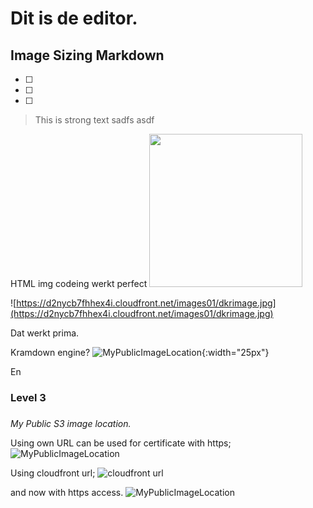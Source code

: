# Dit is de editor.

## Image Sizing Markdown

 - [ ] 
 - [ ] 
 - [ ] 

> This is strong text
> sadfs
> asdf


HTML img codeing werkt perfect
<img src="https://d2nycb7fhhex4i.cloudfront.net/images01/dkrimage.jpg" width=245> 

![https://d2nycb7fhhex4i.cloudfront.net/images01/dkrimage.jpg](https://d2nycb7fhhex4i.cloudfront.net/images01/dkrimage.jpg) 

Dat werkt prima.

Kramdown engine? ![MyPublicImageLocation](https://storage001.public62818.s3-eu-west-1.amazonaws.com/images01/dkrimage.jpg ){:width="25px"}

En

### Level 3

###  

_My Public S3 image location._

Using own URL can be used for certificate with https; ![MyPublicImageLocation](https://storage001.public62818.s3-eu-west-1.amazonaws.com/images01/dkrimage.jpg)

Using cloudfront url; ![cloudfront url](https://d2nycb7fhhex4i.cloudfront.net/images01/dkrimage.jpg)

and now with https access. ![MyPublicImageLocation](https://storage001.public62818.s3-eu-west-1.amazonaws.com/images01/dkrimage.jpg)

<!--stackedit_data:
eyJoaXN0b3J5IjpbMTY2MzQ5MjA3NiwxMDQ2NjgxNzczXX0=
-->